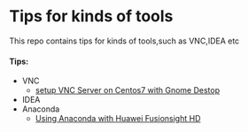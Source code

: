 # Tips for kinds of tools
This repo contains tips for kinds of tools,such as VNC,IDEA etc

#### Tips:
* VNC
  * [setup VNC Server on Centos7 with Gnome Destop](vnc/README.md)
* IDEA
* Anaconda
  * [Using Anaconda with Huawei Fusionsight HD](anaconda_fi/Using_Anaconda_with_FusionInsight_HD.md)
